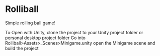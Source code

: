 # Rolliball
Simple rolling ball game!

To Open with Unity, clone the project to your Unity project folder or personal desktop project folder
Go into Rolliball>Assets>_Scenes>Minigame.unity 
open the Minigame scene and build the project
